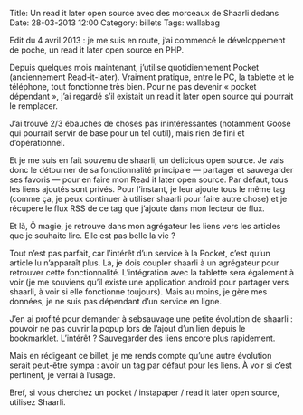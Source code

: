 Title: Un read it later open source avec des morceaux de Shaarli dedans
Date: 28-03-2013 12:00
Category: billets
Tags: wallabag

Edit du 4 avril 2013 : je me suis en route, j’ai commencé le développement de poche, un read it later open source en PHP.

Depuis quelques mois maintenant, j’utilise quotidiennement Pocket (anciennement Read-it-later). Vraiment pratique, entre le PC, la tablette et le téléphone, tout fonctionne très bien. Pour ne pas devenir « pocket dépendant », j’ai regardé s’il existait un read it later open source qui pourrait le remplacer.

J’ai trouvé 2/3 ébauches de choses pas inintéressantes (notamment Goose qui pourrait servir de base pour un tel outil), mais rien de fini et d’opérationnel.

Et je me suis en fait souvenu de shaarli, un delicious open source. Je vais donc le détourner de sa fonctionnalité principale — partager et sauvegarder ses favoris — pour en faire mon Read it later open source. Par défaut, tous les liens ajoutés sont privés. Pour l’instant, je leur ajoute tous le même tag (comme ça, je peux continuer à utiliser shaarli pour faire autre chose) et je récupère le flux RSS de ce tag que j’ajoute dans mon lecteur de flux.

Et là, Ô magie, je retrouve dans mon agrégateur les liens vers les articles que je souhaite lire. Elle est pas belle la vie ?

Tout n’est pas parfait, car l’intérêt d’un service à la Pocket, c’est qu’un article lu n’apparaît plus. Là, je dois coupler shaarli à un agrégateur pour retrouver cette fonctionnalité. L’intégration avec la tablette sera également à voir (je me souviens qu’il existe une application android pour partager vers shaarli, à voir si elle fonctionne toujours). Mais au moins, je gère mes données, je ne suis pas dépendant d’un service en ligne.

J’en ai profité pour demander à sebsauvage une petite évolution de shaarli : pouvoir ne pas ouvrir la popup lors de l’ajout d’un lien depuis le bookmarklet. L’intérêt ? Sauvegarder des liens encore plus rapidement.

Mais en rédigeant ce billet, je me rends compte qu’une autre évolution serait peut-être sympa : avoir un tag par défaut pour les liens. À voir si c’est pertinent, je verrai à l’usage.

Bref, si vous cherchez un pocket / instapaper / read it later open source, utilisez Shaarli.
